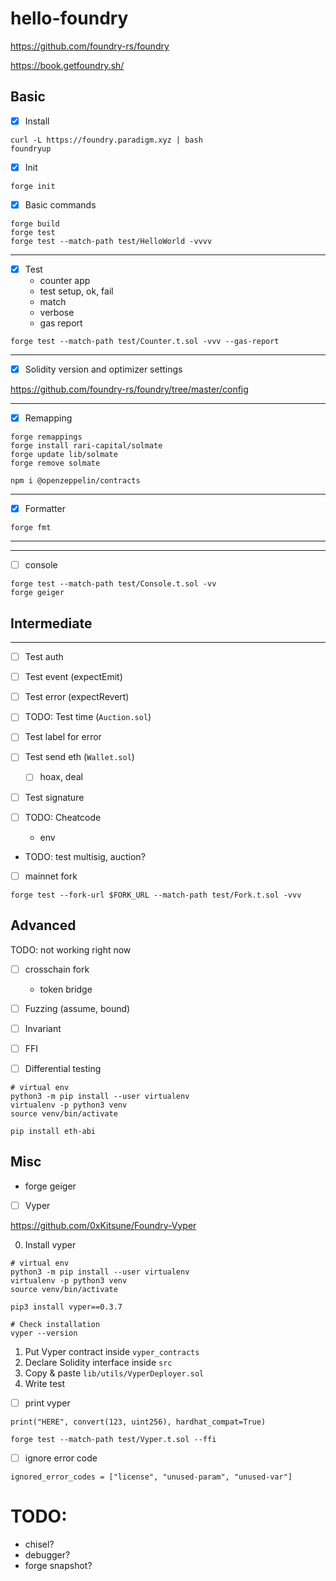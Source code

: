 # hello-foundry

https://github.com/foundry-rs/foundry

https://book.getfoundry.sh/

## Basic

-   [x] Install

```shell
curl -L https://foundry.paradigm.xyz | bash
foundryup
```

-   [x] Init

```shell
forge init
```

-   [x] Basic commands

```shell
forge build
forge test
forge test --match-path test/HelloWorld -vvvv
```

---

-   [x] Test
    -   counter app
    -   test setup, ok, fail
    -   match
    -   verbose
    -   gas report

```shell
forge test --match-path test/Counter.t.sol -vvv --gas-report
```

---

-   [x] Solidity version and optimizer settings

https://github.com/foundry-rs/foundry/tree/master/config

---

-   [x] Remapping

```shell
forge remappings
forge install rari-capital/solmate
forge update lib/solmate
forge remove solmate

npm i @openzeppelin/contracts
```

---

-   [x] Formatter

```shell
forge fmt
```

---

---

-   [ ] console

```shell
forge test --match-path test/Console.t.sol -vv
forge geiger
```

## Intermediate

---

-   [ ] Test auth
-   [ ] Test event (expectEmit)
-   [ ] Test error (expectRevert)
-   [ ] TODO: Test time (`Auction.sol`)
-   [ ] Test label for error
-   [ ] Test send eth (`Wallet.sol`)
    -   [ ] hoax, deal
-   [ ] Test signature
-   [ ] TODO: Cheatcode

    -   env

-   TODO: test multisig, auction?
-   [ ] mainnet fork

```shell
forge test --fork-url $FORK_URL --match-path test/Fork.t.sol -vvv
```

## Advanced

TODO: not working right now

-   [ ] crosschain fork

    -   token bridge

-   [ ] Fuzzing (assume, bound)
-   [ ] Invariant
-   [ ] FFI
-   [ ] Differential testing

```shell
# virtual env
python3 -m pip install --user virtualenv
virtualenv -p python3 venv
source venv/bin/activate

pip install eth-abi
```

## Misc

-   forge geiger

-   [ ] Vyper

https://github.com/0xKitsune/Foundry-Vyper

0. Install vyper

```shell
# virtual env
python3 -m pip install --user virtualenv
virtualenv -p python3 venv
source venv/bin/activate

pip3 install vyper==0.3.7

# Check installation
vyper --version
```

1. Put Vyper contract inside `vyper_contracts`
2. Declare Solidity interface inside `src`
3. Copy & paste `lib/utils/VyperDeployer.sol`
4. Write test

-   [ ] print vyper

```
print("HERE", convert(123, uint256), hardhat_compat=True)
```

```shell
forge test --match-path test/Vyper.t.sol --ffi
```

-   [ ] ignore error code

```
ignored_error_codes = ["license", "unused-param", "unused-var"]
```

# TODO:

-   chisel?
-   debugger?
-   forge snapshot?
